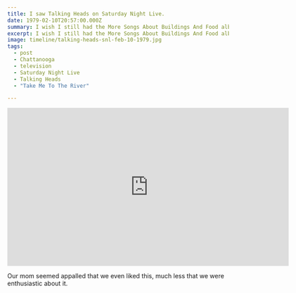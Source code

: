 ```yaml
---
title: I saw Talking Heads on Saturday Night Live.
date: 1979-02-10T20:57:00.000Z
summary: I wish I still had the More Songs About Buildings And Food album.
excerpt: I wish I still had the More Songs About Buildings And Food album.
image: timeline/talking-heads-snl-feb-10-1979.jpg
tags:
  - post
  - Chattanooga
  - television
  - Saturday Night Live
  - Talking Heads
  - "Take Me To The River"

---
```


<iframe src="https://player.vimeo.com/video/65211394?h=8d57e4cd40" width="640" height="360" frameborder="0" allow="autoplay; fullscreen; picture-in-picture" allowfullscreen></iframe>

Our mom seemed appalled that we even liked this, much less that we were enthusiastic about it.